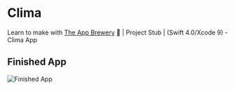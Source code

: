 # Clima
Learn to make with [The App Brewery](https://www.appbrewery.co) 📱 | Project Stub | (Swift 4.0/Xcode 9) - Clima App



## Finished App
![Finished App](https://github.com/londonappbrewery/Images/blob/master/Clima.gif)
